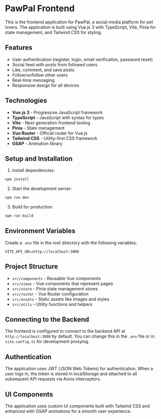 # PawPal Frontend

This is the frontend application for PawPal, a social media platform for pet lovers. The application is built using Vue.js 3 with TypeScript, Vite, Pinia for state management, and Tailwind CSS for styling.

## Features

- User authentication (register, login, email verification, password reset)
- Social feed with posts from followed users
- Like, comment, and save posts
- Follow/unfollow other users
- Real-time messaging
- Responsive design for all devices

## Technologies

- **Vue.js 3** - Progressive JavaScript framework
- **TypeScript** - JavaScript with syntax for types
- **Vite** - Next generation frontend tooling
- **Pinia** - State management
- **Vue Router** - Official router for Vue.js
- **Tailwind CSS** - Utility-first CSS framework
- **GSAP** - Animation library

## Setup and Installation

1. Install dependencies:

```bash
npm install
```

2. Start the development server:

```bash
npm run dev
```

3. Build for production:

```bash
npm run build
```

## Environment Variables

Create a `.env` file in the root directory with the following variables:

```
VITE_API_URL=http://localhost:3000
```

## Project Structure

- `src/components` - Reusable Vue components
- `src/views` - Vue components that represent pages
- `src/store` - Pinia state management stores
- `src/router` - Vue Router configuration
- `src/assets` - Static assets like images and styles
- `src/utils` - Utility functions and helpers

## Connecting to the Backend

The frontend is configured to connect to the backend API at `http://localhost:3000` by default. You can change this in the `.env` file or in `vite.config.ts` for development proxying.

## Authentication

The application uses JWT (JSON Web Tokens) for authentication. When a user logs in, the token is stored in localStorage and attached to all subsequent API requests via Axios interceptors.

## UI Components

The application uses custom UI components built with Tailwind CSS and enhanced with GSAP animations for a smooth user experience.
